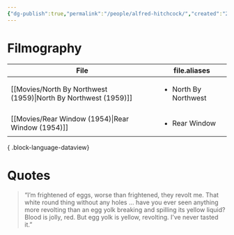 ```yaml
---
{"dg-publish":true,"permalink":"/people/alfred-hitchcock/","created":"2024-03-20","updated":"2024-06-17"}
---
```



# Filmography

| File                                                               | file.aliases                         |
| ------------------------------------------------------------------ | ------------------------------------ |
| [[Movies/North By Northwest (1959)\|North By Northwest (1959)]] | <ul><li>North By Northwest</li></ul> |
| [[Movies/Rear Window (1954)\|Rear Window (1954)]]               | <ul><li>Rear Window</li></ul>        |

{ .block-language-dataview}

# Quotes

> “I’m frightened of eggs, worse than frightened, they revolt me. That white round thing without any holes … have you ever seen anything more revolting than an egg yolk breaking and spilling its yellow liquid? Blood is jolly, red. But egg yolk is yellow, revolting. I’ve never tasted it.”

